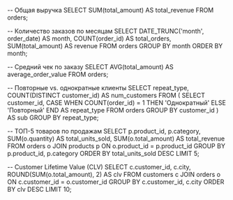 -- Общая выручка
SELECT SUM(total_amount) AS total_revenue
FROM orders;

-- Количество заказов по месяцам
SELECT
    DATE_TRUNC('month', order_date) AS month,
    COUNT(order_id) AS total_orders,
    SUM(total_amount) AS revenue
FROM orders
GROUP BY month
ORDER BY month;

-- Средний чек по заказу
SELECT AVG(total_amount) AS average_order_value
FROM orders;

-- Повторные vs. однократные клиенты
SELECT
    repeat_type,
    COUNT(DISTINCT customer_id) AS num_customers
FROM (
    SELECT
        customer_id,
        CASE
            WHEN COUNT(order_id) = 1 THEN 'Однократный'
            ELSE 'Повторный'
        END AS repeat_type
    FROM orders
    GROUP BY customer_id
) AS sub
GROUP BY repeat_type;

-- ТОП-5 товаров по продажам
SELECT
    p.product_id,
    p.category,
    SUM(o.quantity) AS total_units_sold,
    SUM(o.total_amount) AS total_revenue
FROM orders o
JOIN products p ON o.product_id = p.product_id
GROUP BY p.product_id, p.category
ORDER BY total_units_sold DESC
LIMIT 5;

-- Customer Lifetime Value (CLV)
SELECT
    c.customer_id,
    c.city,
    ROUND(SUM(o.total_amount), 2) AS clv
FROM customers c
JOIN orders o ON c.customer_id = o.customer_id
GROUP BY c.customer_id, c.city
ORDER BY clv DESC
LIMIT 10;
